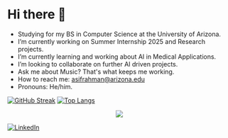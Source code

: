 # Hi there 👋

- Studying for my BS in Computer Science at the University of Arizona. 
- I’m currently working on Summer Internship 2025 and Research projects. 
- I’m currently learning and working about AI in Medical Applications. 
- I’m looking to collaborate on further AI driven projects. 
- Ask me about Music? That's what keeps me working. 
- How to reach me: asifrahman@arizona.edu
- Pronouns: He/him. 

[![GitHub Streak](https://streak-stats.demolab.com?user=asifrahman2003&theme=dark)](https://git.io/streak-stats)
[![Top Langs](https://github-readme-stats.vercel.app/api/top-langs/?username=asifrahman2003&layout=compact&theme=tokyonight)](https://github.com/anuraghazra/github-readme-stats)
<p align="center">
  <a href="https://komarev.com/ghpvc/?username=asifrahman2003">
    <img src="https://komarev.com/ghpvc/?username=asifrahman2003&color=blue" />
  </a>
</p>

<a href="https://www.linkedin.com/in/iamasiff._" target="_blank">
  <img src="https://img.shields.io/badge/LinkedIn-0077B5?style=for-the-badge&logo=linkedin&logoColor=white" alt="LinkedIn"/>
</a>
